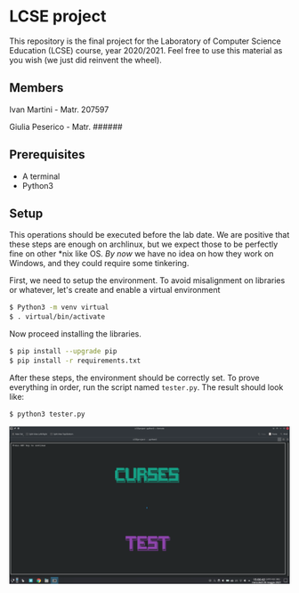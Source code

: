 # LCSE project
This repository is the final project for the Laboratory of Computer Science Education (LCSE) course, year 2020/2021. Feel free to use this material as you wish (we just did reinvent the wheel).

## Members
Ivan Martini - Matr. 207597

Giulia Peserico - Matr. ######

## Prerequisites
- A terminal
- Python3 

## Setup
This operations should be executed before the lab date. We are positive that these steps are enough on archlinux, but we expect those to be perfectly fine on other \*nix like OS. *By now* we have no idea on how they work on Windows, and they could require some tinkering.

First, we need to setup the environment. To avoid misalignment on libraries or whatever, let's create and enable a virtual environment

```bash
$ Python3 -m venv virtual
$ . virtual/bin/activate
```

Now proceed installing the libraries.
```bash
$ pip install --upgrade pip
$ pip install -r requirements.txt
```

After these steps, the environment should be correctly set. To prove everything in order, run the script named `tester.py`. The result should look like:

```bash
$ python3 tester.py
```

![GitHub Logo](./tester_screenshot.png)